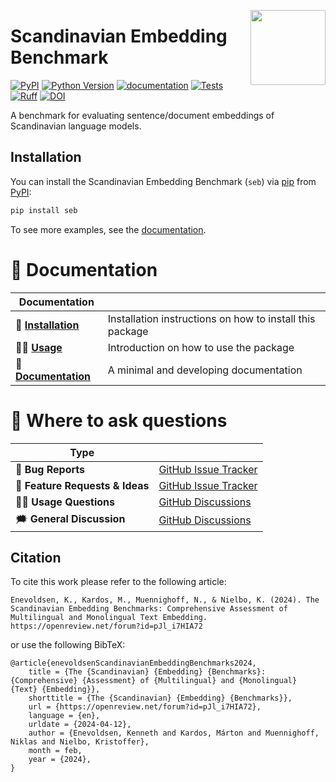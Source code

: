 <a href="https://github.com/KennethEnevoldsen/scandinavian-embedding-benchmark"><img src="https://github.com/KennethEnevoldsen/scandinavian-embedding-benchmark/blob/main/docs/_static/logo.png?raw=true" width="120" align="right"/></a>

# Scandinavian Embedding Benchmark

[![PyPI](https://img.shields.io/pypi/v/seb.svg)][pypi status]
[![Python Version](https://img.shields.io/pypi/pyversions/seb)][pypi status]
[![documentation](https://github.com/KennethEnevoldsen/scandinavian-embedding-benchmark/actions/workflows/documentation.yml/badge.svg)][documentation]
[![Tests](https://github.com/KennethEnevoldsen/scandinavian-embedding-benchmark/actions/workflows/tests.yml/badge.svg)][tests]
[![Ruff](https://img.shields.io/endpoint?url=https://raw.githubusercontent.com/astral-sh/ruff/main/assets/badge/v2.json)]([ruff])
[![DOI](https://zenodo.org/badge/671737258.svg)](https://zenodo.org/doi/10.5281/zenodo.10078411)

[pypi status]: https://pypi.org/project/seb/
[documentation]: https://KennethEnevoldsen.github.io/scandinavian-embedding-benchmark/
[tests]: https://github.com/KennethEnevoldsen/scandinavian-embedding-benchmark/actions?workflow=Tests
[ruff]: https://github.com/astral-sh/ruff


<!-- start short-description -->

A benchmark for evaluating sentence/document embeddings of Scandinavian language models.

<!-- end short-description -->

## Installation

You can install the Scandinavian Embedding Benchmark (`seb`) via [pip] from [PyPI]:

```bash
pip install seb
```

[pip]: https://pip.pypa.io/en/stable/installing/
[PyPI]: https://pypi.org/project/seb/


To see more examples, see the [documentation].

# 📖 Documentation

| Documentation         |                                                          |
| --------------------- | -------------------------------------------------------- |
| 🔧 **[Installation]**  | Installation instructions on how to install this package |
| 👩‍💻 **[Usage]**         | Introduction on how to use the package                   |
| 📖 **[Documentation]** | A minimal and developing documentation                   |


# 💬 Where to ask questions

| Type                           |                        |
| ------------------------------ | ---------------------- |
| 🚨 **Bug Reports**              | [GitHub Issue Tracker] |
| 🎁 **Feature Requests & Ideas** | [GitHub Issue Tracker] |
| 👩‍💻 **Usage Questions**          | [GitHub Discussions]   |
| 🗯 **General Discussion**       | [GitHub Discussions]   |

[Usage]: https://kennethenevoldsen.github.io/scandinavian-embedding-benchmark/getting_started/
[Documentation]: https://KennethEnevoldsen.github.io/scandinavian-embedding-benchmark/index.html
[Installation]: https://KennethEnevoldsen.github.io/scandinavian-embedding-benchmark/installation.html
[github issue tracker]: https://github.com/KennethEnevoldsen/scandinavian-embedding-benchmark/issues
[github discussions]: https://github.com/KennethEnevoldsen/scandinavian-embedding-benchmark/discussions


## Citation

To cite this work please refer to the following article:

```
Enevoldsen, K., Kardos, M., Muennighoff, N., & Nielbo, K. (2024). The Scandinavian Embedding Benchmarks: Comprehensive Assessment of Multilingual and Monolingual Text Embedding. https://openreview.net/forum?id=pJl_i7HIA72
```

or use the following BibTeX:
```
@article{enevoldsenScandinavianEmbeddingBenchmarks2024,
	title = {The {Scandinavian} {Embedding} {Benchmarks}: {Comprehensive} {Assessment} of {Multilingual} and {Monolingual} {Text} {Embedding}},
	shorttitle = {The {Scandinavian} {Embedding} {Benchmarks}},
	url = {https://openreview.net/forum?id=pJl_i7HIA72},
	language = {en},
	urldate = {2024-04-12},
	author = {Enevoldsen, Kenneth and Kardos, Márton and Muennighoff, Niklas and Nielbo, Kristoffer},
	month = feb,
	year = {2024},
}



